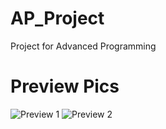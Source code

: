 # AP_Project
Project for Advanced Programming 

# Preview Pics

![Preview 1](path/to/)
![Preview 2](path/to/)

